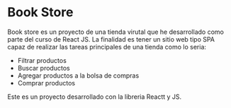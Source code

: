 # Book Store

Book store es un proyecto de una tienda virutal que he desarrollado como parte del curso de React JS. La finalidad es tener un sitio web tipo SPA capaz de realizar las tareas principales de una tienda como lo seria:
- Filtrar productos
- Buscar productos
- Agregar productos a la bolsa de compras
- Comprar productos

Este es un proyecto desarrollado con la libreria Reactt y JS.
